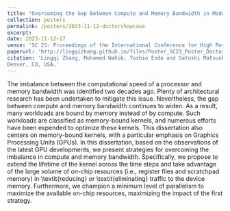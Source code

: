 ```yaml
---
title: "Overcoming the Gap Between Compute and Memory Bandwidth in Modern GPUs"
collection: posters
permalink: /posters/2023-11-12-doctorshowcase
excerpt: 
date: 2023-11-12~17
venue: 'SC 23: Proceedings of the International Conference for High Performance Computing, Networking, Storage and Analysis'
paperurl: 'http://lingqizhang.github.io/files/Poster_SC23_Poster_DoctorShowCase.pdf'
citation: 'Lingqi Zhang, Mohamed Wahib, Toshio Endo and Satoshi Matsuoka, "Scaling Distributed Deep Learning Workloads beyond the Memory Capacity with KARMA," In The International Conference for High Performance Computing, Networking, Storage and Analysis (SC ’23), November 12–17, 2023,
Denver, CO, USA.'
---
```


The imbalance between the computational speed of a processor and memory bandwidth was identified two decades ago. Plenty of architectural research has been undertaken to mitigate this issue. Nevertheless, the gap between compute and memory bandwidth continues to widen. As a result, many workloads are bound by memory instead of by compute. Such workloads are classified as memory-bound kernels, and numerous efforts have been expended to optimize these kernels. This dissertation also centers on memory-bound kernels, with a particular emphasis on Graphics Processing Units (GPUs). In this dissertation, based on the observations of the latest GPU developments, we present strategies for overcoming the imbalance in compute and memory bandwidth. Specifically, we propose to extend the lifetime of the kernel across the time steps and take advantage of the large volume of on-chip resources (i.e., register files and scratchpad memory) in \textit{reducing} or \textit{eliminating} traffic to the device memory. Furthermore, we champion a minimum level of parallelism to maximize the available on-chip resources, maximizing the impact of the first strategy.

<!-- Parallel computing techniques have been introduced into digital image correlation (DIC) in recent years and leads to a surge in computation speed. The graphics processing unit (GPU)-based parallel computing demonstrated a surprising effect on accelerating the iterative subpixel DIC, compared with CPU-based parallel computing. In this paper, the performances of the two kinds of parallel computing techniques are compared for the previously proposed path-independent DIC method, in which the initial guess for the inverse compositional Gauss-Newton (IC-GN) algorithm at each point of interest (POI) is estimated through the fast Fourier transform-based cross-correlation (FFT-CC) algorithm. Based on the performance evaluation, a heterogeneous parallel computing (HPC) model is proposed with hybrid mode of parallelisms in order to combine the computing power of GPU and multicore CPU. A scheme of trial computation test is developed to optimize the configuration of the HPC model on a specific computer. The proposed HPC model shows excellent performance on a middle-end desktop computer for real-time subpixel DIC with high resolution of more than 10000 POIs per frame. -->
